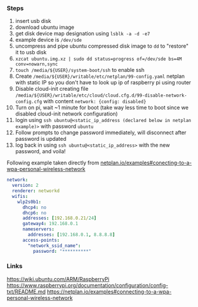 ### Steps
1. insert usb disk
1. download ubuntu image
1. get disk device map designation using `lsblk -a -d -e7`
1. example device is `/dev/sde`
1. uncompress and pipe ubuntu compressed disk image to `dd` to "restore" it to usb disk
1. `xzcat ubuntu.img.xz | sudo dd status=progress of=/dev/sde bs=4M conv=nowarn,sync`
1. `touch /media/${USER}/system-boot/ssh` to enable ssh
1. Create `/media/${USER}/writable/etc/netplan/99-config.yaml` netplan with static IP so you don't have to look up ip of raspberry pi using router
1. Disable cloud-init creating file `/media/${USER}/writable/etc/cloud/cloud.cfg.d/99-disable-network-config.cfg` with content `network: {config: disabled}`
1. Turn on pi, wait ~1 minute for boot (take way less time to boot since we disabled cloud-init network configuration)
1. login using `ssh ubuntu@<static_ip_address (declared below in netplan example)>` with password `ubuntu`
1. Follow prompts to change password immediately, will disconnect after password is updated
1. log back in using `ssh ubuntu@<static_ip_address>` with the new password, and voila!


Following example taken directly from [netplan.io/examples#conecting-to-a-wpa-personal-wireless-network]()

```yaml
network:
  version: 2
  renderer: networkd
  wifis:
    wlp2s0b1:
      dhcp4: no
      dhcp6: no
      addresses: [192.168.0.21/24]
      gateway4: 192.168.0.1
      nameservers:
        addresses: [192.168.0.1, 8.8.8.8]
      access-points:
        "network_ssid_name":
          password: "**********"
```

### Links

https://wiki.ubuntu.com/ARM/RaspberryPi
https://www.raspberrypi.org/documentation/configuration/config-txt/README.md
https://netplan.io/examples#connecting-to-a-wpa-personal-wireless-network
